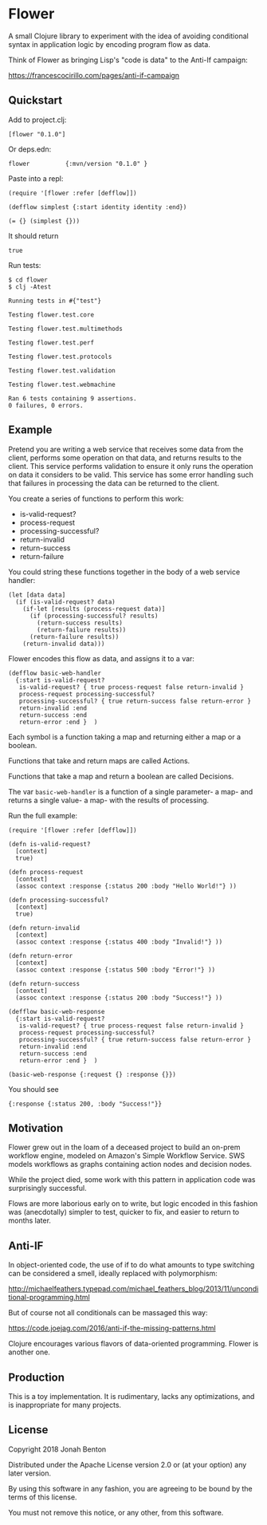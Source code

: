 # Flower

A small Clojure library to experiment with the idea of avoiding conditional syntax in application logic by encoding program flow as data.

Think of Flower as bringing Lisp's "code is data" to the Anti-If campaign:

https://francescocirillo.com/pages/anti-if-campaign

## Quickstart

Add to project.clj:

```
[flower "0.1.0"]
```

Or deps.edn:

```
flower          {:mvn/version "0.1.0" }
```


Paste into a repl:

```
(require '[flower :refer [defflow]])

(defflow simplest {:start identity identity :end})

(= {} (simplest {}))

```

It should return
```
true
```


Run tests:

```
$ cd flower
$ clj -Atest

Running tests in #{"test"}

Testing flower.test.core

Testing flower.test.multimethods

Testing flower.test.perf

Testing flower.test.protocols

Testing flower.test.validation

Testing flower.test.webmachine

Ran 6 tests containing 9 assertions.
0 failures, 0 errors.

```

## Example
 
Pretend you are writing a web service that receives some data from the client, performs some operation on that data, and returns results to the client. This service performs validation to ensure it only runs the operation on data it considers to be valid. This service has some error handling such that failures in processing the data can be returned to the client. 
 
You create a series of functions to perform this work:
 
 * is-valid-request?
 * process-request
 * processing-successful?
 * return-invalid
 * return-success
 * return-failure

You could string these functions together in the body of a web service handler:

```
(let [data data]
  (if (is-valid-request? data)
    (if-let [results (process-request data)]
      (if (processing-successful? results)
        (return-success results)
        (return-failure results))
      (return-failure results))
    (return-invalid data)))
```      

Flower encodes this flow as data, and assigns it to a var:

```
(defflow basic-web-handler
  {:start is-valid-request?
   is-valid-request? { true process-request false return-invalid }
   process-request processing-successful?
   processing-successful? { true return-success false return-error }
   return-invalid :end
   return-success :end
   return-error :end }  )

```  

Each symbol is a function taking a map and returning either a map or a boolean. 

Functions that take and return maps are called Actions. 

Functions that take a map and return a boolean are called Decisions.

The var ```basic-web-handler``` is a function of a single parameter- a map- and returns a single value- a map- with the results of processing. 

Run the full example:

```
(require '[flower :refer [defflow]])

(defn is-valid-request?
  [context]
  true)

(defn process-request
  [context]
  (assoc context :response {:status 200 :body "Hello World!"} ))

(defn processing-successful?
  [context]
  true)

(defn return-invalid
  [context]
  (assoc context :response {:status 400 :body "Invalid!"} ))

(defn return-error
  [context]
  (assoc context :response {:status 500 :body "Error!"} ))

(defn return-success
  [context]
  (assoc context :response {:status 200 :body "Success!"} ))

(defflow basic-web-response
  {:start is-valid-request?
   is-valid-request? { true process-request false return-invalid }
   process-request processing-successful?
   processing-successful? { true return-success false return-error }
   return-invalid :end
   return-success :end
   return-error :end }  )

(basic-web-response {:request {} :response {}})

```

You should see

```
{:response {:status 200, :body "Success!"}}
```


## Motivation

Flower grew out in the loam of a deceased project to build an on-prem workflow engine, modeled on Amazon's Simple Workflow Service. SWS models workflows as graphs containing action nodes and decision nodes. 

While the project died, some work with this pattern in application code was surprisingly successful. 

Flows are more laborious early on to write, but logic encoded in this fashion was (anecdotally) simpler to test, quicker to fix, and easier to return to months later. 

## Anti-IF

In object-oriented code, the use of if to do what amounts to type switching can be considered a smell, ideally replaced with polymorphism:   

http://michaelfeathers.typepad.com/michael_feathers_blog/2013/11/unconditional-programming.html

But of course not all conditionals can be massaged this way:

https://code.joejag.com/2016/anti-if-the-missing-patterns.html

Clojure encourages various flavors of data-oriented programming. Flower is another one.

## Production

This is a toy implementation. It is rudimentary, lacks any optimizations, and is inappropriate for many projects. 

## License

Copyright 2018 Jonah Benton

Distributed under the Apache License version 2.0 or (at your option) any later version.

By using this software in any fashion, you are agreeing to be bound by the terms of this license.

You must not remove this notice, or any other, from this software.
